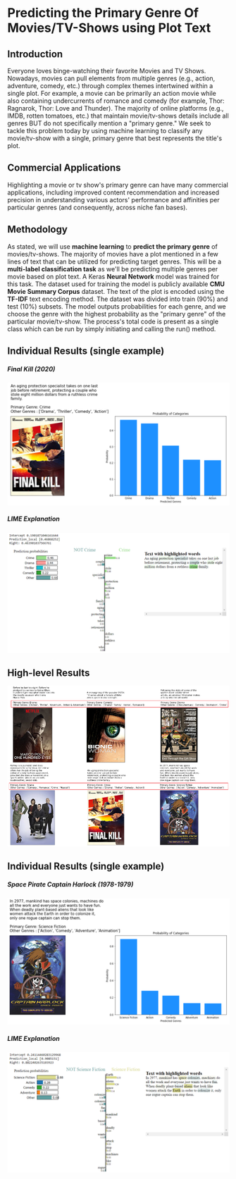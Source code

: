 # Predicting the Primary Genre Of Movies/TV-Shows using Plot Text

## Introduction

Everyone loves binge-watching their favorite Movies and TV Shows. Nowadays, movies can pull elements from multiple genres (e.g., action, adventure, comedy, etc.) through complex themes intertwined within a single plot. For example, a movie can be primarily an action movie while also containing undercurrents of romance and comedy (for example, Thor: Ragnarok, Thor: Love and Thunder). The majority of online platforms (e.g., IMDB, rotten tomatoes, etc.) that maintain movie/tv-shows details include all genres BUT do not specifically mention a "primary genre." We seek to tackle this problem today by using machine learning to classify any movie/tv-show with a single, primary genre that best represents the title's plot.

## Commercial Applications

Highlighting a movie or tv show's primary genre can have many commercial applications, including improved content recommendation and increased precision in understanding various actors' performance and affinities per particular genres (and consequently, across niche fan bases).

## Methodology

As stated, we will use **machine learning** to **predict the primary genre** of movies/tv-shows. The majority of movies have a plot mentioned in a few lines of text that can be utilized for predicting target genres. This will be a **multi-label classification task** as we'll be predicting multiple genres per movie based on plot text. A Keras **Neural Network** model was trained for this task. The dataset used for training the model is publicly available **CMU Movie Summary Corpus** dataset. The text of the plot is encoded using the **TF-IDF** text encoding method. The dataset was divided into train (90%) and test (10%) subsets. The model outputs probabilities for each genre, and we choose the genre with the highest probability as the "primary genre" of the particular movie/tv-show. The process's total code is present as a single class which can be run by simply initiating and calling the run() method.

## Individual Results (single example)

##### Final Kill (2020)

![Crime](https://github.com/gorfein/TV-and-Movie-Genre-Classification/blob/main/Images/Crime.png)

##### LIME Explanation

![Crime Explanation](https://github.com/gorfein/TV-and-Movie-Genre-Classification/blob/main/Images/Crime%20-%20explanation.png)

## High-level Results

![High-level Summary of Results](https://github.com/gorfein/TV-and-Movie-Genre-Classification/blob/main/Images/High%20level.png)

## Individual Results (single example)

##### Space Pirate Captain Harlock (1978-1979)

![Sci-Fi](https://github.com/gorfein/TV-and-Movie-Genre-Classification/blob/main/Images/Science%20Fiction.png)

##### LIME Explanation

![Sci-Fi Explanation](https://github.com/gorfein/TV-and-Movie-Genre-Classification/blob/main/Images/Science%20Fiction%20-%20explanation.png)
